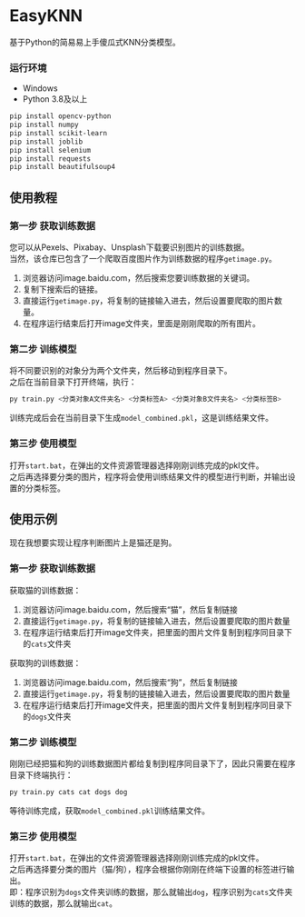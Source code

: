 # EasyKNN  
基于Python的简易易上手傻瓜式KNN分类模型。  
### 运行环境  
* Windows  
* Python 3.8及以上
```sh
pip install opencv-python
pip install numpy
pip install scikit-learn
pip install joblib
pip install selenium
pip install requests
pip install beautifulsoup4
```

## 使用教程   
### **第一步 获取训练数据**  
您可以从Pexels、Pixabay、Unsplash下载要识别图片的训练数据。  
当然，该仓库已包含了一个爬取百度图片作为训练数据的程序`getimage.py`。  
1. 浏览器访问image.baidu.com，然后搜索您要训练数据的关键词。  
2. 复制下搜索后的链接。  
3. 直接运行`getimage.py`，将复制的链接输入进去，然后设置要爬取的图片数量。  
4. 在程序运行结束后打开image文件夹，里面是刚刚爬取的所有图片。  


### **第二步 训练模型**  
将不同要识别的对象分为两个文件夹，然后移动到程序目录下。  
之后在当前目录下打开终端，执行：
```sh
py train.py <分类对象A文件夹名> <分类标签A> <分类对象B文件夹名> <分类标签B>
```
训练完成后会在当前目录下生成`model_combined.pkl`，这是训练结果文件。  


### **第三步 使用模型**  
打开`start.bat`，在弹出的文件资源管理器选择刚刚训练完成的pkl文件。  
之后再选择要分类的图片，程序将会使用训练结果文件的模型进行判断，并输出设置的分类标签。


## 使用示例  
现在我想要实现让程序判断图片上是猫还是狗。  
### **第一步 获取训练数据**  
获取猫的训练数据：  
1. 浏览器访问image.baidu.com，然后搜索“猫”，然后复制链接  
2. 直接运行`getimage.py`，将复制的链接输入进去，然后设置要爬取的图片数量  
3. 在程序运行结束后打开image文件夹，把里面的图片文件复制到程序同目录下的`cats`文件夹  

获取狗的训练数据：    
1. 浏览器访问image.baidu.com，然后搜索“狗”，然后复制链接  
2. 直接运行`getimage.py`，将复制的链接输入进去，然后设置要爬取的图片数量  
3. 在程序运行结束后打开image文件夹，把里面的图片文件复制到程序同目录下的`dogs`文件夹  

### **第二步 训练模型**  
刚刚已经把猫和狗的训练数据图片都给复制到程序同目录下了，因此只需要在程序目录下终端执行：
```sh
py train.py cats cat dogs dog
```
等待训练完成，获取`model_combined.pkl`训练结果文件。

### **第三步 使用模型**  
打开`start.bat`，在弹出的文件资源管理器选择刚刚训练完成的pkl文件。  
之后再选择要分类的图片（猫/狗），程序会根据你刚刚在终端下设置的标签进行输出。  
即：程序识别为`dogs`文件夹训练的数据，那么就输出`dog`，程序识别为`cats`文件夹训练的数据，那么就输出`cat`。  










